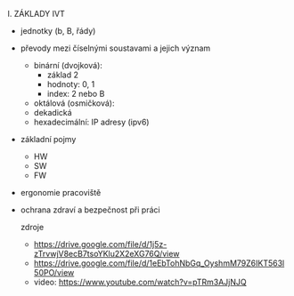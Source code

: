 I. ZÁKLADY IVT
  - jednotky (b, B, řády)
  - převody mezi číselnými soustavami a jejich význam
      - binární (dvojková):
          - základ 2
          - hodnoty: 0, 1
          - index: 2 nebo B
      - oktálová (osmičková): 
      - dekadická
      - hexadecimální: IP adresy (ipv6)
  - základní pojmy
      - HW
      - SW
      - FW
  - ergonomie pracoviště
  - ochrana zdraví a bezpečnost při práci

    zdroje
    - https://drive.google.com/file/d/1j5z-zTrvwjV8ecB7tsoYKlu2X2eXG76Q/view
    - https://drive.google.com/file/d/1eEbTohNbGq_OyshmM79Z6IKT563l50PO/view
    - video: https://www.youtube.com/watch?v=pTRm3AJjNJQ
